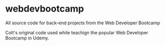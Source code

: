 # webdevbootcamp
All source code for back-end projects from the Web Developer Bootcamp

Colt's original code used while teachign the popular Web Developer Bootcamp in Udemy.
